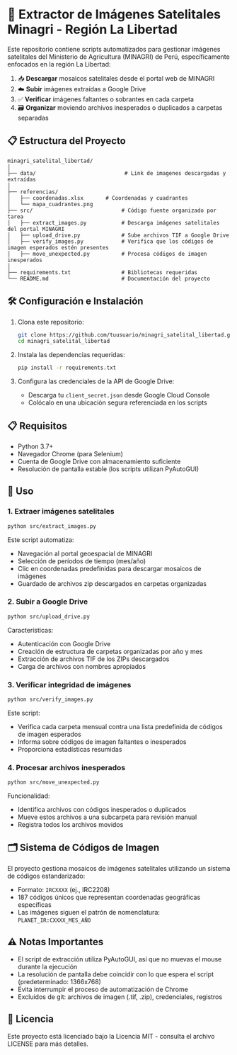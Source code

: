 # 📡 Extractor de Imágenes Satelitales Minagri - Región La Libertad

Este repositorio contiene scripts automatizados para gestionar imágenes satelitales del Ministerio de Agricultura (MINAGRI) de Perú, específicamente enfocados en la región La Libertad:

1. 📥 **Descargar** mosaicos satelitales desde el portal web de MINAGRI
2. ☁️ **Subir** imágenes extraídas a Google Drive
3. ✅ **Verificar** imágenes faltantes o sobrantes en cada carpeta
4. 🗃️ **Organizar** moviendo archivos inesperados o duplicados a carpetas separadas

## 📋 Estructura del Proyecto

```
minagri_satelital_libertad/
│
├── data/                            # Link de imagenes descargadas y extraídas
│
├── referencias/               
│   ├── coordenadas.xlsx       # Coordenadas y cuadrantes
│   └── mapa_cuadrantes.png    
├── src/                            # Código fuente organizado por tarea
│   ├── extract_images.py           # Descarga imágenes satelitales del portal MINAGRI
│   ├── upload_drive.py             # Sube archivos TIF a Google Drive
│   ├── verify_images.py            # Verifica que los códigos de imagen esperados estén presentes
│   ├── move_unexpected.py          # Procesa códigos de imagen inesperados
│
├── requirements.txt                # Bibliotecas requeridas
└── README.md                       # Documentación del proyecto
```

## 🛠️ Configuración e Instalación

1. Clona este repositorio:
   ```bash
   git clone https://github.com/tuusuario/minagri_satelital_libertad.git
   cd minagri_satelital_libertad
   ```

2. Instala las dependencias requeridas:
   ```bash
   pip install -r requirements.txt
   ```

3. Configura las credenciales de la API de Google Drive:
   - Descarga tu `client_secret.json` desde Google Cloud Console
   - Colócalo en una ubicación segura referenciada en los scripts

## 📋 Requisitos

- Python 3.7+
- Navegador Chrome (para Selenium)
- Cuenta de Google Drive con almacenamiento suficiente
- Resolución de pantalla estable (los scripts utilizan PyAutoGUI)

## 🚀 Uso

### 1. Extraer imágenes satelitales

```bash
python src/extract_images.py
```

Este script automatiza:
- Navegación al portal geoespacial de MINAGRI
- Selección de períodos de tiempo (mes/año)
- Clic en coordenadas predefinidas para descargar mosaicos de imágenes
- Guardado de archivos zip descargados en carpetas organizadas

### 2. Subir a Google Drive 

```bash
python src/upload_drive.py
```

Características:
- Autenticación con Google Drive
- Creación de estructura de carpetas organizadas por año y mes
- Extracción de archivos TIF de los ZIPs descargados
- Carga de archivos con nombres apropiados

### 3. Verificar integridad de imágenes

```bash
python src/verify_images.py
```

Este script:
- Verifica cada carpeta mensual contra una lista predefinida de códigos de imagen esperados
- Informa sobre códigos de imagen faltantes o inesperados
- Proporciona estadísticas resumidas

### 4. Procesar archivos inesperados

```bash
python src/move_unexpected.py
```

Funcionalidad:
- Identifica archivos con códigos inesperados o duplicados
- Mueve estos archivos a una subcarpeta para revisión manual
- Registra todos los archivos movidos

## 🗂️ Sistema de Códigos de Imagen

El proyecto gestiona mosaicos de imágenes satelitales utilizando un sistema de códigos estandarizado:
- Formato: `IRCXXXX` (ej., IRC2208)
- 187 códigos únicos que representan coordenadas geográficas específicas
- Las imágenes siguen el patrón de nomenclatura: `PLANET_IR:CXXXX_MES_AÑO`

## ⚠️ Notas Importantes

- El script de extracción utiliza PyAutoGUI, así que no muevas el mouse durante la ejecución
- La resolución de pantalla debe coincidir con lo que espera el script (predeterminado: 1366x768)
- Evita interrumpir el proceso de automatización de Chrome
- Excluidos de git: archivos de imagen (.tif, .zip), credenciales, registros

## 📜 Licencia

Este proyecto está licenciado bajo la Licencia MIT - consulta el archivo LICENSE para más detalles.


